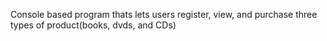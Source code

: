 Console based program thats lets users register, view, and purchase three types of product(books, dvds, and CDs)
